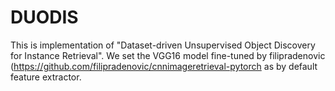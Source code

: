 # DUODIS
This is implementation of "Dataset-driven Unsupervised Object Discovery for Instance Retrieval".
We set the VGG16 model fine-tuned by filipradenovic (https://github.com/filipradenovic/cnnimageretrieval-pytorch as by default feature extractor.

